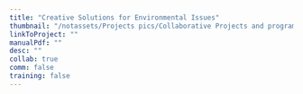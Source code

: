 ```yaml
---
title: "Creative Solutions for Environmental Issues"
thumbnail: "/notassets/Projects pics/Collaborative Projects and programs/Environemtal Issues/pic1.jpg"
linkToProject: ""
manualPdf: ""
desc: ""
collab: true
comm: false
training: false
---
```

